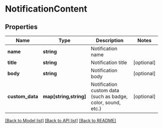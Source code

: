 # NotificationContent

## Properties
Name | Type | Description | Notes
------------ | ------------- | ------------- | -------------
**name** | **string** | Notification name | 
**title** | **string** | Notification title | [optional] 
**body** | **string** | Notification body | [optional] 
**custom_data** | **map[string,string]** | Notification custom data (such as badge, color, sound, etc.) | [optional] 

[[Back to Model list]](../README.md#documentation-for-models) [[Back to API list]](../README.md#documentation-for-api-endpoints) [[Back to README]](../README.md)


